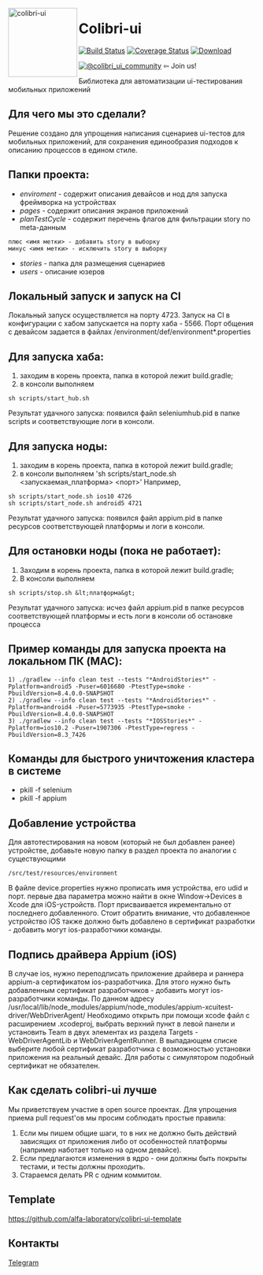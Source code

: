 <img align="left" width="140" height="140" title="colibri-ui"
     src="https://rawgit.com/alfa-laboratory/colibri-ui/master/collibri_logo.svg" />
     
# Colibri-ui
[![Build Status](https://travis-ci.org/alfa-laboratory/colibri-ui.svg?branch=master)](https://travis-ci.org/alfa-laboratory/colibri-ui)
[![Coverage Status](https://coveralls.io/repos/github/alfa-laboratory/colibri-ui/badge.svg?branch=master)](https://coveralls.io/github/alfa-laboratory/colibri-ui?branch=master)
[![Download](https://api.bintray.com/packages/alfa-laboratory/maven-releases/colibri-ui/images/download.svg) ](https://bintray.com/alfa-laboratory/maven-releases/colibri-ui/_latestVersion)

[![@colibri_ui_community](https://img.shields.io/badge/Telegram-%40colibri__ui__community-orange.svg)](https://t.me/colibri_ui_community) ⇦ Join us!

Библиотека для автоматизации ui-тестирования мобильных приложений

## Для чего мы это сделали?
Решение создано для упрощения написания сценариев ui-тестов для мобильных приложений, для сохранения единообразия подходов к описанию процессов в едином стиле. 

## Папки проекта:
* *enviroment* - содержит описания девайсов и нод для запуска фреймворка на устройствах
* *pages* - содержит описания экранов приложений 
* *planTestCycle* - содержит перечень флагов для фильтрации story по meta-данным
```
плюс <имя метки> - добавить story в выборку
минус <имя метки> - исключить story в выборку
```
* *stories* - папка для размещения сценариев
* *users* - описание юзеров

## Локальный запуск и запуск на CI

Локальный запуск осуществляется на порту 4723.
Запуск на CI в конфигурации с хабом запускается на порту хаба - 5566.
Порт общения с девайсом задается в файлах /environment/def/environment*.properties


## Для запуска хаба:
1) заходим в корень проекта, папка в которой лежит build.gradle;
2) в консоли выполняем
```
sh scripts/start_hub.sh
```

Результат удачного запуска: появился файл seleniumhub.pid в папке scripts и соответствующие логи в консоли.

## Для запуска ноды:
1) заходим в корень проекта, папка в которой лежит build.gradle;
2) в консоли выполняем 'sh scripts/start_node.sh &lt;запускаемая_платформа&gt; &lt;порт&gt;'
Например,
```
sh scripts/start_node.sh ios10 4726
sh scripts/start_node.sh android5 4721
```

Результат удачного запуска: появился файл appium.pid в папке ресурсов соответствующей платформы и логи в консоли.

## Для остановки ноды (пока не работает):
1) Заходим в корень проекта, папка в которой лежит build.gradle;
2) В консоли выполняем 
```
sh scripts/stop.sh &lt;платформа&gt;
```

Результат удачного запуска: исчез файл appium.pid в папке ресурсов соответствующей платформы и есть логи в консоли об остановке процесса

## Пример команды для запуска проекта на локальном ПК (MAC):
```
1) ./gradlew --info clean test --tests "*AndroidStories*" -Pplatform=android5 -Puser=6016680 -PtestType=smoke -PbuildVersion=8.4.0.0-SNAPSHOT
2) ./gradlew --info clean test --tests "*AndroidStories*" -Pplatform=android4 -Puser=5773935 -PtestType=smoke -PbuildVersion=8.4.0.0-SNAPSHOT
3) ./gradlew --info clean test --tests "*IOSStories*" -Pplatform=ios10.2 -Puser=1907306 -PtestType=regress -PbuildVersion=8.3_7426
```
## Команды для быстрого уничтожения кластера в системе 
* pkill -f selenium
* pkill -f appium

## Добавление устройства

Для автотестирования на новом (который не был добавлен ранее) устройстве, добавьте новую папку в раздел проекта по аналогии с существующими
```
/src/test/resources/environment
```
В файле device.properties нужно прописать имя устройства, его udid и порт. первые два параметра можно найти в окне Window->Devices в Xcode для iOS-устройств. Порт присваивается икрементально от последнего добавленного.
Стоит обратить внимание, что добавленное устройство iOS также должно быть добавлено в сертификат разработки - добавить могут ios-разработчики команды. 



## Подпись драйвера Appium (iOS)

В случае ios, нужно переподписать приложение драйвера и раннера appium-а сертификатом ios-разработчика. Для этого нужно быть добавленным сертификат разработчиков - добавить могут ios-разработчики команды. 
По данном адресу
/usr/local/lib/node_modules/appium/node_modules/appium-xcuitest-driver/WebDriverAgent/
Необходимо открыть при помощи xcode файл с расширением .xcodeproj, выбрать верхний пункт в левой панели и установить Team в двух элементах из раздела Targets - WebDriverAgentLib и WebDriverAgentRunner. В выпадающем списке выберите любой сертификат разработчика с возможностью установки приложения на реальный девайс.
Для работы с симулятором подобный сертификат не обязателен.


## Как сделать colibri-ui лучше

Мы приветствуем участие в open source проектах. Для упрощения приема pull request'ов мы просим соблюдать простые правила:
1) Если мы пишем общие шаги, то в них не должно быть действий зависящих от приложения либо от особенностей платформы (например наботает только на одном девайсе).
2) Если предлагаются изменения в ядро - они должны быть покрыты тестами, и тесты должны проходить.
3) Стараемся делать PR с одним коммитом.

## Template

https://github.com/alfa-laboratory/colibri-ui-template

## Контакты

[Telegram](https://t.me/colibri_ui_community)
